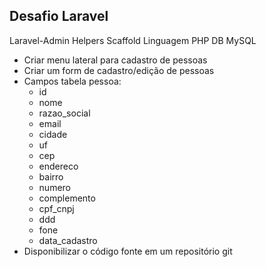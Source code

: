 ## Desafio Laravel

Laravel-Admin
Helpers
Scaffold
Linguagem PHP
DB MySQL

- Criar menu lateral para cadastro de pessoas
- Criar um form de cadastro/edição de pessoas
- Campos tabela pessoa:
    - id
    - nome
    - razao_social
    - email
    - cidade
    - uf
    - cep
    - endereco
    - bairro
    - numero
    - complemento
    - cpf_cnpj
    - ddd
    - fone
    - data_cadastro
- Disponibilizar o código fonte em um repositório git
